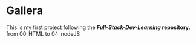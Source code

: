 # Gallera
This is my first project following the ***Full-Stack-Dev-Learning* repository.** from 00_HTML to 04_nodeJS
